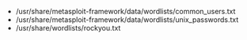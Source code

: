 - /usr/share/metasploit-framework/data/wordlists/common_users.txt
- /usr/share/metasploit-framework/data/wordlists/unix_passwords.txt
- /usr/share/wordlists/rockyou.txt